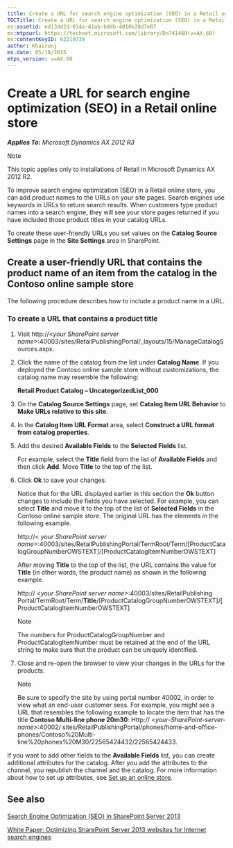 ```yaml
---
title: Create a URL for search engine optimization (SEO) in a Retail online store
TOCTitle: Create a URL for search engine optimization (SEO) in a Retail online store
ms:assetid: ed13dd2d-014a-41ab-bddb-4010b78d7e87
ms:mtpsurl: https://technet.microsoft.com/library/Dn741460(v=AX.60)
ms:contentKeyID: 62219739
author: Khairunj
ms.date: 05/18/2015
mtps_version: v=AX.60
---
```


# Create a URL for search engine optimization (SEO) in a Retail online store 


_**Applies To:** Microsoft Dynamics AX 2012 R3_


> [!NOTE]
> <P>This topic applies only to installations of Retail in Microsoft Dynamics AX 2012 R2.</P>



To improve search engine optimization (SEO) in a Retail online store, you can add product names to the URLs on your site pages. Search engines use keywords in URLs to return search results. When customers type product names into a search engine, they will see your store pages returned if you have included those product titles in your catalog URLs.

To create these user-friendly URLs you set values on the **Catalog Source Settings** page in the **Site Settings** area in SharePoint.

## Create a user-friendly URL that contains the product name of an item from the catalog in the Contoso online sample store

The following procedure describes how to include a product name in a URL.

### To create a URL that contains a product title

1.  Visit http://\<*your SharePoint server name*\>:40003/sites/RetailPublishingPortal/\_layouts/15/ManageCatalogSources.aspx.

2.  Click the name of the catalog from the list under **Catalog Name**. If you deployed the Contoso online sample store without customizations, the catalog name may resemble the following:
    
    **Retail Product Catalog – UncategorizedList\_000**

3.  On the **Catalog Source Settings** page, set **Catalog Item URL Behavior** to **Make URLs relative to this site**.

4.  In the **Catalog Item URL Format** area, select **Construct a URL format from catalog properties**.

5.  Add the desired **Available Fields** to the **Selected Fields** list.
    
    For example, select the **Title** field from the list of **Available Fields** and then click **Add**. Move **Title** to the top of the list.

6.  Click **Ok** to save your changes.
    
    Notice that for the URL displayed earlier in this section the **Ok** button changes to include the fields you have selected. For example, you can select **Title** and move it to the top of the list of **Selected Fields** in the Contoso online sample store. The original URL has the elements in the following example.
    
    http://\< *your SharePoint server name*\>:40003/sites/RetailPublishingPortal/TermRoot/Term/\[ProductCatalogGroupNumberOWSTEXT\]/\[ProductCatalogItemNumberOWSTEXT\]
    
    After moving **Title** to the top of the list, the URL contains the value for **Title** (in other words, the product name) as shown in the following example.
    
    http:// \<*your SharePoint server name*\>:40003/sites/RetailPublishing Portal/TermRoot/Term/**Title**/\[ProductCatalogGroupNumberOWSTEXT\]/\[ProductCatalogItemNumberOWSTEXT\]
    

    > [!NOTE]
    > <P>The numbers for ProductCatalogGroupNumber and ProductCatalogItemNumber must be retained at the end of the URL string to make sure that the product can be uniquely identified.</P>



7.  Close and re-open the browser to view your changes in the URLs for the products.
    

    > [!NOTE]
    > <P>Be sure to specify the site by using portal number 40002, in order to view what an end-user customer sees. For example, you might see a URL that resembles the following example to locate the item that has the title <STRONG>Contoso Multi-line phone 20m30</STRONG>: Http:// <EM>&lt;your-SharePoint-server-name&gt;</EM>:40002/ sites/RetailPublishingPortal/phones/home-and-office-phones/Contoso%20Multi-line%20phones%20M30/22565424432/22565424433.</P>



If you want to add other fields to the **Available Fields** list, you can create additional attributes for the catalog. After you add the attributes to the channel, you republish the channel and the catalog. For more information about how to set up attributes, see [Set up an online store](set-up-an-online-store.md).

## See also

[Search Engine Optimization (SEO) in SharePoint Server 2013](https://go.microsoft.com/fwlink/?linkid=389180)

[White Paper: Optimizing SharePoint Server 2013 websites for Internet search engines](https://go.microsoft.com/fwlink/?linkid=389181)

  


